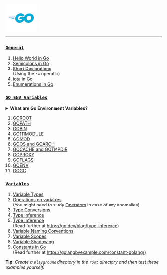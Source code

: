 <img src="assets\images\go-logo-blue.png">
<hr>

### [`General`](./general-conventions/)

1. [Hello World in Go](./general/hello-world.md)
2. [Semicolons in Go](./general-conventions/semicolons.md)
3. [Short Declarations](./general/short-declarations.md)<br>
(Using the `:=` operator)
4. [iota in Go](./general/iota.go)
5. [Enumerations in Go](./general/enums.md)

### [`GO ENV Variables`](./goenv/)

<details>
    <summary><b>What are Go Environment Variables?</b></summary>

The `go env` command prints the value of environment variables used by the Go tools. These variables are used to configure the behavior of the Go tools and the Go runtime. These runtime environment variables are used to control the behavior of the Go runtime, and the Go tools. The Go tools include the `go` command, the `gofmt` command, and the `godoc` command. The Go runtime is the part of the Go toolchain that executes Go programs.

**Manipulating Go runtime environment variables:**
- Show all environment variables
    ```bash
    go env
    ```
- Show a specific environment variable
    ```bash
    go env [GOPATH]
    ```
- Set an environment variable to a value
    ```bash
    go env -w [GOBIN]=[path/to/directory]
    ```
- Reset an environment variable's value
    ```bash
    go env -u [GOBIN]
    ```
- Get more help
    ```bash
    go help env
    ```

Read further at:
- [A whirlwind tour of Go runtime environment variables - Dave Cheney](https://dave.cheney.net/2015/11/29/a-whirlwind-tour-of-gos-runtime-environment-variables)
- [Go your own way - Sourav Choudhary](https://medium.com/@souravchoudhary0306/go-your-own-way-customizing-go-with-environment-variables-3e47c880fe34)
- [The Go's official env.go file](https://go.dev/src/cmd/go/internal/envcmd/env.go)
- [Go environment variables explained in 5 mins - GolangDojo (YT)](https://youtu.be/Ut-NLq6d694?si=pjV1xE1R5Jycsc7r)
- [Golang Environment and Golang Command - Wahyu Eko Hadi Saputro](https://wahyu-ehs.medium.com/golang-environment-and-golang-command-1fdcbc145f32)

The following environment variables (`$name` or `%name%`, depending on the host operating system) control the run-time behavior of Go programs. The meanings and use may change from release to release.
</details>

1. [GOROOT](./goenv/GOROOT.md)
2. [GOPATH](./goenv/GOPATH.md)
3. [GOBIN](./goenv/GOBIN.md)
4. [GO111MODULE](./goenv/GO111MODULE.md)
5. [GOMOD](./goenv/GOMOD.md)
6. [GOOS and GOARCH](./goenv/GOOS-GOARCH.md)
7. [GOCACHE and GOTMPDIR](./goenv/GOCACHE-GOTMPDIR.md)
8. [GOPROXY](./goenv/GOPROXY.md)
9. [GOFLAGS](./goenv/GOFLAGS.md)
10. [GOENV](./goenv/GOENV.md)
11. [GOGC](./goenv/GOGC.md)

### [`Variables`](./variables/)

1. [Variable Types](./variables/variable-types.go)
2. [Operations on variables](./variables/operations.go)<br>
(You might need to study [Operators](./operators/) in case of any anomalies)
3. [Type Conversions](./variables/type-conversions.go)
4. [Type Inference](./variables/type-inference.go)
5. [Type Inference](./variables/type-inference.go)<br>
(Read further at <https://go.dev/blog/type-inference>)
6. [Variable Naming Conventions](./variables/variable-naming-conventions.go)
7. [Variable Scopes](./variables/variable-scopes.go)
8. [Variable Shadowing](./variables/shadowing-variables.go)
9. [Constants in Go](./variables/constants.go)<br>
(Read further at <https://golangbyexample.com/constant-golang/>)

__Tip__: _Create a `playground` directory in the `root` directory and then test these examples yourself._